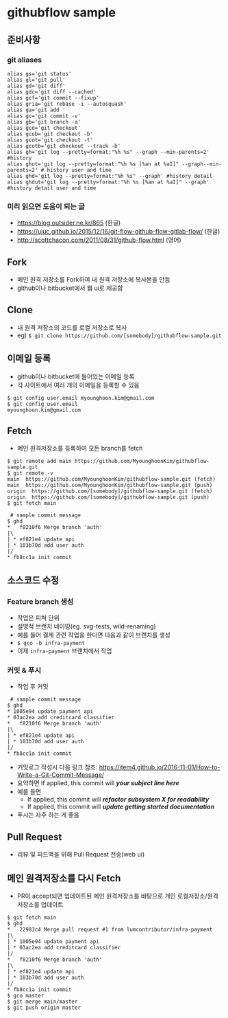 # githubflow sample

## 준비사항

### git aliases
```
alias gs='git status'
alias gl='git pull'
alias gd='git diff'
alias gdc='git diff --cached'
alias gcf='git commit --fixup'
alias gria='git rebase -i --autosquash'
alias ga='git add '
alias gc='git commit -v'
alias gb='git branch -a'
alias gco='git checkout'
alias gcob='git checkout -b'
alias gcot='git checkout -t'
alias gcotb='git checkout --track -b'
alias gh='git log --pretty=format:"%h %s" --graph --min-parents=2' #history
alias ghut='git log --pretty=format:"%h %s [%an at %aI]" --graph--min-parents=2' # history user and time
alias ghd='git log --pretty=format:"%h %s" --graph' #history detail
alias ghdut='git log --pretty=format:"%h %s [%an at %aI]" --graph' #history detail user and time
```

### 미리 읽으면 도움이 되는 글
- https://blog.outsider.ne.kr/865 (한글)
- https://ujuc.github.io/2015/12/16/git-flow-github-flow-gitlab-flow/ (한글)
- http://scottchacon.com/2011/08/31/github-flow.html (영어)

## Fork
- 메인 원격 저장소를 Fork하여 내 원격 저장소에 복사본을 만듬
- github이나 bitbucket에서 웹 ui로 제공함

## Clone
- 내 원격 저장소의 코드를 로컬 저장소로 복사
- eg) `$ git clone https://github.com/[somebody]/githubflow-sample.git`

## 이메일 등록
- github이나 bitbucket에 들어있는 이메일 등록
- 각 사이트에서 여러 개의 이메일을 등록할 수 있음
```
$ git config user.email myounghoon.kim@gmail.com
$ git config user.email
myounghoon.kim@gmail.com
```

## Fetch
- 메인 원격저장소를 등록하여 모든 branch를 fetch
```
$ git remote add main https://github.com/MyounghoonKim/githubflow-sample.git
$ git remote -v
main  https://github.com/MyounghoonKim/githubflow-sample.git (fetch)
main  https://github.com/MyounghoonKim/githubflow-sample.git (push)
origin  https://github.com/[somebody]/githubflow-sample.git (fetch)
origin  https://github.com/[somebody]/githubflow-sample.git (push)
$ git fetch main

 # sample commit message
$ ghd
*   f8210f6 Merge branch 'auth'
|\
| * ef821e4 update api
| * 103b70d add user auth
|/
* fb8cc1a init commit
```

## 소스코드 수정
### Feature branch 생성
- 작업은 피쳐 단위
- 설명적 브랜치 네이밍(eg. svg-tests, wild-renaming)
- 예를 들어 결제 관련 작업을 한다면 다음과 같이 브랜치를 생성
- `$ gco -b infra-payment`
- 이제 `infra-payment` 브랜치에서 작업

### 커밋 & 푸시
- 작업 후 커밋
```
 # sample commit message
$ ghd
* 1005e94 update payment api
* 03ac2ea add creditcard classifier
*   f8210f6 Merge branch 'auth'
|\
| * ef821e4 update api
| * 103b70d add user auth
|/
* fb8cc1a init commit
```
- 커밋로그 작성시 다음 링크 참조: https://item4.github.io/2016-11-01/How-to-Write-a-Git-Commit-Message/
- 요약하면 If applied, this commit will ***your subject line here***
- 예를 들면
  - If applied, this commit will ***refactor subsystem X for readability***
  - If applied, this commit will ***update getting started documentation***
- 푸시는 자주 하는 게 좋음

## Pull Request
- 리뷰 및 피드백을 위해 Pull Request 전송(web ui)

## 메인 원격저장소를 다시 Fetch
- PR이 accept되면 업데이트된 메인 원격저장소를 바탕으로 개인 로컬저장소/원격저장소를 업데이트
```
$ git fetch main
$ ghd
*   22983c4 Merge pull request #1 from lumcontributor/infra-payment
|\
| * 1005e94 update payment api
| * 03ac2ea add creditcard classifier
|/
*   f8210f6 Merge branch 'auth'
|\
| * ef821e4 update api
| * 103b70d add user auth
|/
* fb8cc1a init commit
$ gco master
$ git merge main/master
$ git push origin master
```